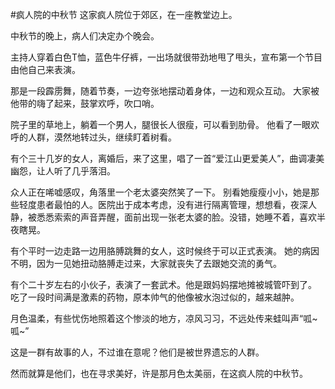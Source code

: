 #疯人院的中秋节
这家疯人院位于郊区，在一座教堂边上。

中秋节的晚上，病人们决定办个晚会。

主持人穿着白色T恤，蓝色牛仔裤，一出场就很带劲地甩了甩头，宣布第一个节目由他自己来表演。

那是一段霹雳舞，随着节奏，一边夸张地摆动着身体，一边和观众互动。
大家被他带的嗨了起来，鼓掌欢呼，吹口哨。

院子里的草地上，躺着一个男人，腿很长人很瘦，可以看到肋骨。
他看了一眼欢呼的人群，漠然地转过头，继续盯着树看。

有个三十几岁的女人，离婚后，来了这里，唱了一首“爱江山更爱美人”，曲调凄美幽怨，让人听了几乎落泪。

众人正在唏嘘感叹，角落里一个老太婆突然笑了一下。
别看她瘦瘦小小，她是那些轻度患者最怕的人。医院出于成本考虑，没有进行隔离管理，想想看，夜深人静，被悉悉索索的声音弄醒，面前出现一张老太婆的脸。没错，她睡不着，喜欢半夜瞎晃。

有个平时一边走路一边用胳膊跳舞的女人，这时候终于可以正式表演。
她的病因不明，因为一见她扭动胳膊走过来，大家就丧失了去跟她交流的勇气。

有个二十岁左右的小伙子，表演了一套武术。他是跟妈妈摆地摊被城管吓到了。
吃了一段时间满是激素的药物，原本帅气的他像被水泡过似的，越来越肿。

月色温柔，有些忧伤地照着这个惨淡的地方，凉风习习，不远处传来蛙叫声“呱~呱~”

这是一群有故事的人，不过谁在意呢？他们是被世界遗忘的人群。

然而就算是他们，也在寻求美好，许是那月色太美丽，在这疯人院的中秋节。
